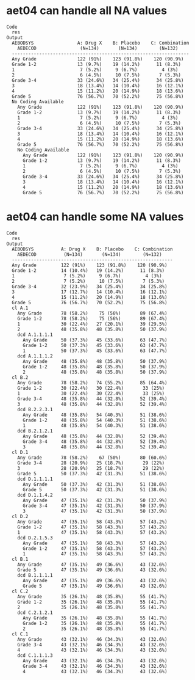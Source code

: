 # aet04 can handle all NA values

    Code
      res
    Output
      AEBODSYS                A: Drug X    B: Placebo    C: Combination
        AEDECOD                (N=134)       (N=134)        (N=132)    
      -----------------------------------------------------------------
      Any Grade               122 (91%)    123 (91.8%)    120 (90.9%)  
      Grade 1-2               13 (9.7%)    19 (14.2%)      11 (8.3%)   
      1                        7 (5.2%)     9 (6.7%)         4 (3%)    
      2                        6 (4.5%)     10 (7.5%)       7 (5.3%)   
      Grade 3-4               33 (24.6%)   34 (25.4%)      34 (25.8%)  
      3                       18 (13.4%)   14 (10.4%)      16 (12.1%)  
      4                       15 (11.2%)   20 (14.9%)      18 (13.6%)  
      Grade 5                 76 (56.7%)   70 (52.2%)      75 (56.8%)  
      No Coding Available                                              
        Any Grade             122 (91%)    123 (91.8%)    120 (90.9%)  
        Grade 1-2             13 (9.7%)    19 (14.2%)      11 (8.3%)   
        1                      7 (5.2%)     9 (6.7%)         4 (3%)    
        2                      6 (4.5%)     10 (7.5%)       7 (5.3%)   
        Grade 3-4             33 (24.6%)   34 (25.4%)      34 (25.8%)  
        3                     18 (13.4%)   14 (10.4%)      16 (12.1%)  
        4                     15 (11.2%)   20 (14.9%)      18 (13.6%)  
        Grade 5               76 (56.7%)   70 (52.2%)      75 (56.8%)  
        No Coding Available                                            
          Any Grade           122 (91%)    123 (91.8%)    120 (90.9%)  
          Grade 1-2           13 (9.7%)    19 (14.2%)      11 (8.3%)   
          1                    7 (5.2%)     9 (6.7%)         4 (3%)    
          2                    6 (4.5%)     10 (7.5%)       7 (5.3%)   
          Grade 3-4           33 (24.6%)   34 (25.4%)      34 (25.8%)  
          3                   18 (13.4%)   14 (10.4%)      16 (12.1%)  
          4                   15 (11.2%)   20 (14.9%)      18 (13.6%)  
          Grade 5             76 (56.7%)   70 (52.2%)      75 (56.8%)  

# aet04 can handle some NA values

    Code
      res
    Output
      AEBODSYS          A: Drug X    B: Placebo    C: Combination
        AEDECOD          (N=134)       (N=134)        (N=132)    
      -----------------------------------------------------------
      Any Grade         122 (91%)    123 (91.8%)    120 (90.9%)  
      Grade 1-2         14 (10.4%)   19 (14.2%)      11 (8.3%)   
      1                  7 (5.2%)     9 (6.7%)         4 (3%)    
      2                  7 (5.2%)     10 (7.5%)       7 (5.3%)   
      Grade 3-4         32 (23.9%)   34 (25.4%)      34 (25.8%)  
      3                 17 (12.7%)   14 (10.4%)      16 (12.1%)  
      4                 15 (11.2%)   20 (14.9%)      18 (13.6%)  
      Grade 5           76 (56.7%)   70 (52.2%)      75 (56.8%)  
      cl A.1                                                     
        Any Grade       78 (58.2%)    75 (56%)       89 (67.4%)  
        Grade 1-2       78 (58.2%)    75 (56%)       89 (67.4%)  
        1               30 (22.4%)   27 (20.1%)      39 (29.5%)  
        2               48 (35.8%)   48 (35.8%)      50 (37.9%)  
        dcd A.1.1.1.1                                            
          Any Grade     50 (37.3%)   45 (33.6%)      63 (47.7%)  
          Grade 1-2     50 (37.3%)   45 (33.6%)      63 (47.7%)  
          1             50 (37.3%)   45 (33.6%)      63 (47.7%)  
        dcd A.1.1.1.2                                            
          Any Grade     48 (35.8%)   48 (35.8%)      50 (37.9%)  
          Grade 1-2     48 (35.8%)   48 (35.8%)      50 (37.9%)  
          2             48 (35.8%)   48 (35.8%)      50 (37.9%)  
      cl B.2                                                     
        Any Grade       78 (58.2%)   74 (55.2%)      85 (64.4%)  
        Grade 1-2       30 (22.4%)   30 (22.4%)       33 (25%)   
        1               30 (22.4%)   30 (22.4%)       33 (25%)   
        Grade 3-4       48 (35.8%)   44 (32.8%)      52 (39.4%)  
        3               48 (35.8%)   44 (32.8%)      52 (39.4%)  
        dcd B.2.2.3.1                                            
          Any Grade     48 (35.8%)   54 (40.3%)      51 (38.6%)  
          Grade 1-2     48 (35.8%)   54 (40.3%)      51 (38.6%)  
          1             48 (35.8%)   54 (40.3%)      51 (38.6%)  
        dcd B.2.1.2.1                                            
          Any Grade     48 (35.8%)   44 (32.8%)      52 (39.4%)  
          Grade 3-4     48 (35.8%)   44 (32.8%)      52 (39.4%)  
          3             48 (35.8%)   44 (32.8%)      52 (39.4%)  
      cl D.1                                                     
        Any Grade       78 (58.2%)    67 (50%)       80 (60.6%)  
        Grade 3-4       28 (20.9%)   25 (18.7%)       29 (22%)   
        3               28 (20.9%)   25 (18.7%)       29 (22%)   
        Grade 5         50 (37.3%)   42 (31.3%)      51 (38.6%)  
        dcd D.1.1.1.1                                            
          Any Grade     50 (37.3%)   42 (31.3%)      51 (38.6%)  
          Grade 5       50 (37.3%)   42 (31.3%)      51 (38.6%)  
        dcd D.1.1.4.2                                            
          Any Grade     47 (35.1%)   42 (31.3%)      50 (37.9%)  
          Grade 3-4     47 (35.1%)   42 (31.3%)      50 (37.9%)  
          3             47 (35.1%)   42 (31.3%)      50 (37.9%)  
      cl D.2                                                     
        Any Grade       47 (35.1%)   58 (43.3%)      57 (43.2%)  
        Grade 1-2       47 (35.1%)   58 (43.3%)      57 (43.2%)  
        1               47 (35.1%)   58 (43.3%)      57 (43.2%)  
        dcd D.2.1.5.3                                            
          Any Grade     47 (35.1%)   58 (43.3%)      57 (43.2%)  
          Grade 1-2     47 (35.1%)   58 (43.3%)      57 (43.2%)  
          1             47 (35.1%)   58 (43.3%)      57 (43.2%)  
      cl B.1                                                     
        Any Grade       47 (35.1%)   49 (36.6%)      43 (32.6%)  
        Grade 5         47 (35.1%)   49 (36.6%)      43 (32.6%)  
        dcd B.1.1.1.1                                            
          Any Grade     47 (35.1%)   49 (36.6%)      43 (32.6%)  
          Grade 5       47 (35.1%)   49 (36.6%)      43 (32.6%)  
      cl C.2                                                     
        Any Grade       35 (26.1%)   48 (35.8%)      55 (41.7%)  
        Grade 1-2       35 (26.1%)   48 (35.8%)      55 (41.7%)  
        2               35 (26.1%)   48 (35.8%)      55 (41.7%)  
        dcd C.2.1.2.1                                            
          Any Grade     35 (26.1%)   48 (35.8%)      55 (41.7%)  
          Grade 1-2     35 (26.1%)   48 (35.8%)      55 (41.7%)  
          2             35 (26.1%)   48 (35.8%)      55 (41.7%)  
      cl C.1                                                     
        Any Grade       43 (32.1%)   46 (34.3%)      43 (32.6%)  
        Grade 3-4       43 (32.1%)   46 (34.3%)      43 (32.6%)  
        4               43 (32.1%)   46 (34.3%)      43 (32.6%)  
        dcd C.1.1.1.3                                            
          Any Grade     43 (32.1%)   46 (34.3%)      43 (32.6%)  
          Grade 3-4     43 (32.1%)   46 (34.3%)      43 (32.6%)  
          4             43 (32.1%)   46 (34.3%)      43 (32.6%)  


